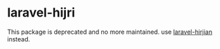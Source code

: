 # laravel-hijri

This package is deprecated and no more maintained. use [laravel-hirjian](https://github.com/mohamedsabil83/laravel-hijrian) instead.
